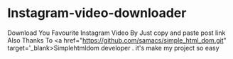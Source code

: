 # Instagram-video-downloader 
Download You Favourite Instagram Video By Just copy and paste post link
Also Thanks To <a href="https://github.com/samacs/simple_html_dom.git" target='_blank>Simplehtmldom</a> developer . it's make my project so easy 
